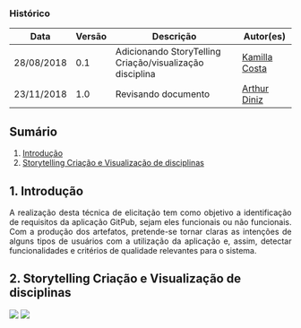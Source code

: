### Histórico
|Data|Versão|Descrição|Autor(es)|
|--|--|--|--|
| 28/08/2018 | 0.1 | Adicionando StoryTelling Criação/visualização disciplina | [Kamilla Costa](https://github.com/KahCosta) |
| 23/11/2018 | 1.0   | Revisando documento  | [Arthur Diniz](https://github.com/arthurbdiniz) |

## Sumário
1. [Introdução](#1-introdução)  
2. [Storytelling Criação e Visualização de disciplinas](#2-storytelling-criação-e-visualização-de-disciplinas)

## 1. Introdução
<p align="justify">A realização desta técnica de elicitação tem como objetivo a identificação de requisitos da aplicação GitPub, sejam eles funcionais ou não funcionais. Com a produção dos artefatos, pretende-se tornar claras as intenções de alguns tipos de usuários com a utilização da aplicação e, assim, detectar funcionalidades e critérios de qualidade relevantes para o sistema.

## 2. Storytelling Criação e Visualização de disciplinas
[![](https://uploaddeimagens.com.br/images/001/584/003/original/story1.png?1535496130)](https://uploaddeimagens.com.br/images/001/584/003/original/story1.png?1535496130)
[![](https://uploaddeimagens.com.br/images/001/584/004/original/story2.png?1535496233)](https://uploaddeimagens.com.br/images/001/584/004/original/story2.png?1535496233)